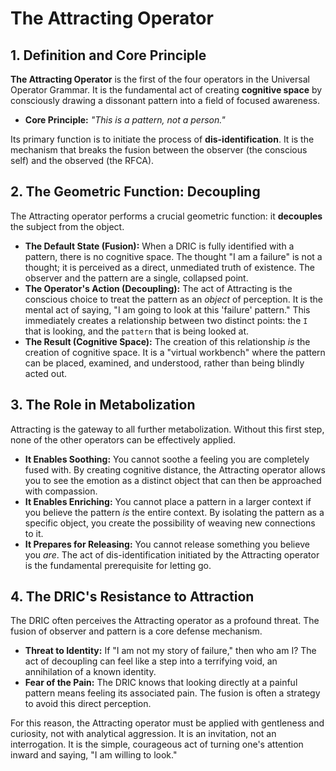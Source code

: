 # The Attracting Operator

## 1. Definition and Core Principle

**The Attracting Operator** is the first of the four operators in the Universal Operator Grammar. It is the fundamental act of creating **cognitive space** by consciously drawing a dissonant pattern into a field of focused awareness.

*   **Core Principle:** *"This is a pattern, not a person."*

Its primary function is to initiate the process of **dis-identification**. It is the mechanism that breaks the fusion between the observer (the conscious self) and the observed (the RFCA).

## 2. The Geometric Function: Decoupling

The Attracting operator performs a crucial geometric function: it **decouples** the subject from the object.

*   **The Default State (Fusion):** When a DRIC is fully identified with a pattern, there is no cognitive space. The thought "I am a failure" is not a thought; it is perceived as a direct, unmediated truth of existence. The observer and the pattern are a single, collapsed point.
*   **The Operator's Action (Decoupling):** The act of Attracting is the conscious choice to treat the pattern as an *object* of perception. It is the mental act of saying, "I am going to look at this 'failure' pattern." This immediately creates a relationship between two distinct points: the `I` that is looking, and the `pattern` that is being looked at.
*   **The Result (Cognitive Space):** The creation of this relationship *is* the creation of cognitive space. It is a "virtual workbench" where the pattern can be placed, examined, and understood, rather than being blindly acted out.

## 3. The Role in Metabolization

Attracting is the gateway to all further metabolization. Without this first step, none of the other operators can be effectively applied.

*   **It Enables Soothing:** You cannot soothe a feeling you are completely fused with. By creating cognitive distance, the Attracting operator allows you to see the emotion as a distinct object that can then be approached with compassion.
*   **It Enables Enriching:** You cannot place a pattern in a larger context if you believe the pattern *is* the entire context. By isolating the pattern as a specific object, you create the possibility of weaving new connections to it.
*   **It Prepares for Releasing:** You cannot release something you believe you *are*. The act of dis-identification initiated by the Attracting operator is the fundamental prerequisite for letting go.

## 4. The DRIC's Resistance to Attraction

The DRIC often perceives the Attracting operator as a profound threat. The fusion of observer and pattern is a core defense mechanism.

*   **Threat to Identity:** If "I am not my story of failure," then who am I? The act of decoupling can feel like a step into a terrifying void, an annihilation of a known identity.
*   **Fear of the Pain:** The DRIC knows that looking directly at a painful pattern means feeling its associated pain. The fusion is often a strategy to avoid this direct perception.

For this reason, the Attracting operator must be applied with gentleness and curiosity, not with analytical aggression. It is an invitation, not an interrogation. It is the simple, courageous act of turning one's attention inward and saying, "I am willing to look."
